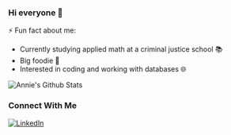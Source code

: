 ### Hi everyone 👋

<!--
**anniezhe/anniezhe** is a ✨ _special_ ✨ repository because its `README.md` (this file) appears on your GitHub profile.

Here are some ideas to get you started:

- 🔭 I’m currently working on ...
- 🌱 I’m currently learning ...
- 👯 I’m looking to collaborate on ...
- 🤔 I’m looking for help with ...
- 💬 Ask me about ...
- 📫 How to reach me: ...
- 😄 Pronouns: ...
- ⚡ Fun fact: ...
-->
⚡ Fun fact about me:
- Currently studying applied math at a criminal justice school 📚
- Big foodie 🍱
- Interested in coding and working with databases 🌐

![Annie's Github Stats](https://github-readme-stats.vercel.app/api?username=anniezhe&show_icons=true&hide_rank=TRUE&hide=stars&bg_color=DEG,angle,00008B,7851a9,8b0000&title_color=FFFFFF&icon_color=FFFFFF&text_color=FFFFFF)

### Connect With Me

[![LinkedIn](https://img.shields.io/badge/LinkedIn-0077B5?style=for-the-badge&logo=linkedin&logoColor=white)](https://www.linkedin.com/in/anniezhe0)
